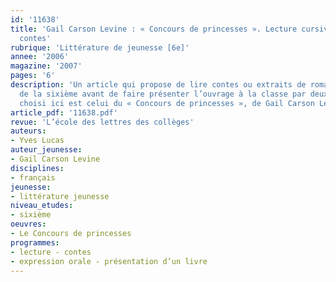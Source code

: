 ```yaml
---
id: '11638'
title: 'Gail Carson Levine : « Concours de princesses ». Lecture cursive autour des
  contes'
rubrique: 'Littérature de jeunesse [6e]'
annee: '2006'
magazine: '2007'
pages: '6'
description: 'Un article qui propose de lire contes ou extraits de romans aux élèves
  de la sixième avant de faire présenter l’ouvrage à la classe par deux élèves. L’exemple
  choisi ici est celui du « Concours de princesses », de Gail Carson Levine.'
article_pdf: '11638.pdf'
revue: 'L’école des lettres des collèges'
auteurs:
- Yves Lucas
auteur_jeunesse:
- Gail Carson Levine
disciplines:
- français
jeunesse:
- littérature jeunesse
niveau_etudes:
- sixième
oeuvres:
- Le Concours de princesses
programmes:
- lecture - contes
- expression orale - présentation d’un livre
---
```

